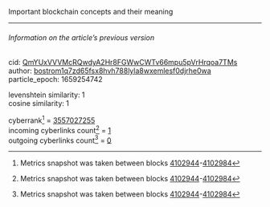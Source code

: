 Important blockchain concepts and their meaning

---

###### Information on the article’s previous version  

cid: [QmYUxVVVMcRQwdyA2Hr8FGWwCWTv66mpu5pVrHrqoa7TMs](https://cyb.ai/ipfs/QmYUxVVVMcRQwdyA2Hr8FGWwCWTv66mpu5pVrHrqoa7TMs)  
author: [bostrom1q7zd65fsx8hvh788lyla8wxemlesf0djrhe0wa](https://cyb.ai/network/bostrom/contract/bostrom1q7zd65fsx8hvh788lyla8wxemlesf0djrhe0wa)  
particle_epoch: 1659254742  

levenshtein similarity: 1  
cosine similarity: 1  

cyberrank[^1] = [3557027255](https://lcd.bostrom.cybernode.ai/cyber/rank/v1beta1/rank/rank/QmYUxVVVMcRQwdyA2Hr8FGWwCWTv66mpu5pVrHrqoa7TMs)  
incoming cyberlinks count[^1] = [1](https://lcd.bostrom.cybernode.ai/cyber/rank/v1beta1/rank/backlinks/QmYUxVVVMcRQwdyA2Hr8FGWwCWTv66mpu5pVrHrqoa7TMs?pagination.page=0&pagination.per_page=1000)  
outgoing cyberlinks count[^1] = [0](https://lcd.bostrom.cybernode.ai/cyber/rank/v1beta1/rank/search/QmYUxVVVMcRQwdyA2Hr8FGWwCWTv66mpu5pVrHrqoa7TMs??pagination.page=0&pagination.per_page=1000)  

[^1]: Metrics snapshot was taken between blocks [4102944](https://cyb.ai/network/bostrom/block/4102944)-[4102984](https://cyb.ai/network/bostrom/block/4102984)

